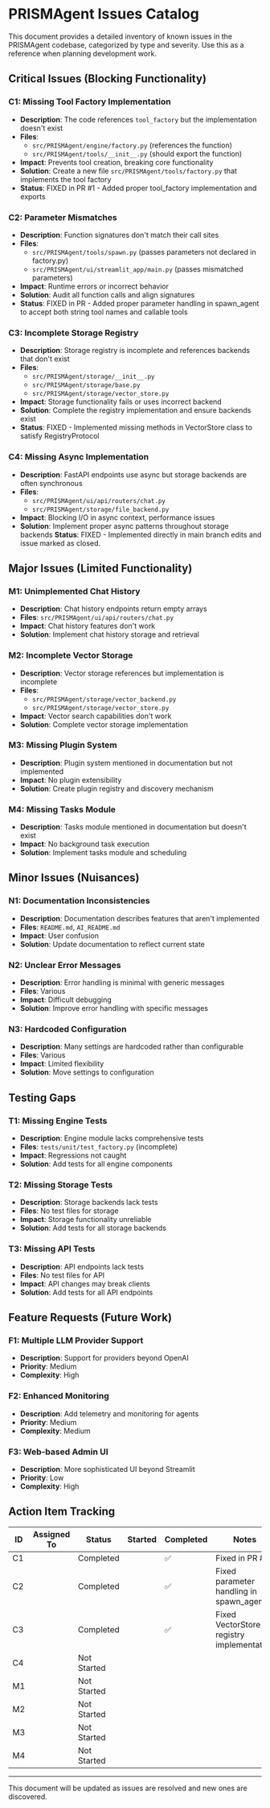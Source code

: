 # PRISMAgent Issues Catalog

This document provides a detailed inventory of known issues in the PRISMAgent codebase, categorized by type and severity. Use this as a reference when planning development work.

## Critical Issues (Blocking Functionality)

### C1: Missing Tool Factory Implementation

- **Description**: The code references `tool_factory` but the implementation doesn't exist
- **Files**:
  - `src/PRISMAgent/engine/factory.py` (references the function)
  - `src/PRISMAgent/tools/__init__.py` (should export the function)
- **Impact**: Prevents tool creation, breaking core functionality
- **Solution**: Create a new file `src/PRISMAgent/tools/factory.py` that implements the tool factory
- **Status**: FIXED in PR #1 - Added proper tool_factory implementation and exports

### C2: Parameter Mismatches

- **Description**: Function signatures don't match their call sites
- **Files**:
  - `src/PRISMAgent/tools/spawn.py` (passes parameters not declared in factory.py)
  - `src/PRISMAgent/ui/streamlit_app/main.py` (passes mismatched parameters)
- **Impact**: Runtime errors or incorrect behavior
- **Solution**: Audit all function calls and align signatures
- **Status**: FIXED in PR - Added proper parameter handling in spawn_agent to accept both string tool names and callable tools

### C3: Incomplete Storage Registry

- **Description**: Storage registry is incomplete and references backends that don't exist
- **Files**:
  - `src/PRISMAgent/storage/__init__.py`
  - `src/PRISMAgent/storage/base.py`
  - `src/PRISMAgent/storage/vector_store.py`
- **Impact**: Storage functionality fails or uses incorrect backend
- **Solution**: Complete the registry implementation and ensure backends exist
- **Status**: FIXED - Implemented missing methods in VectorStore class to satisfy RegistryProtocol

### C4: Missing Async Implementation

- **Description**: FastAPI endpoints use async but storage backends are often synchronous
- **Files**:
  - `src/PRISMAgent/ui/api/routers/chat.py`
  - `src/PRISMAgent/storage/file_backend.py`
- **Impact**: Blocking I/O in async context, performance issues
- **Solution**: Implement proper async patterns throughout storage backends
**Status**: FIXED - Implemented directly in main branch edits and issue marked as closed.

## Major Issues (Limited Functionality)

### M1: Unimplemented Chat History

- **Description**: Chat history endpoints return empty arrays
- **Files**: `src/PRISMAgent/ui/api/routers/chat.py`
- **Impact**: Chat history features don't work
- **Solution**: Implement chat history storage and retrieval

### M2: Incomplete Vector Storage

- **Description**: Vector storage references but implementation is incomplete
- **Files**:
  - `src/PRISMAgent/storage/vector_backend.py`
  - `src/PRISMAgent/storage/vector_store.py`
- **Impact**: Vector search capabilities don't work
- **Solution**: Complete vector storage implementation

### M3: Missing Plugin System

- **Description**: Plugin system mentioned in documentation but not implemented
- **Impact**: No plugin extensibility
- **Solution**: Create plugin registry and discovery mechanism

### M4: Missing Tasks Module

- **Description**: Tasks module mentioned in documentation but doesn't exist
- **Impact**: No background task execution
- **Solution**: Implement tasks module and scheduling

## Minor Issues (Nuisances)

### N1: Documentation Inconsistencies

- **Description**: Documentation describes features that aren't implemented
- **Files**: `README.md`, `AI_README.md`
- **Impact**: User confusion
- **Solution**: Update documentation to reflect current state

### N2: Unclear Error Messages

- **Description**: Error handling is minimal with generic messages
- **Files**: Various
- **Impact**: Difficult debugging
- **Solution**: Improve error handling with specific messages

### N3: Hardcoded Configuration

- **Description**: Many settings are hardcoded rather than configurable
- **Files**: Various
- **Impact**: Limited flexibility
- **Solution**: Move settings to configuration

## Testing Gaps

### T1: Missing Engine Tests

- **Description**: Engine module lacks comprehensive tests
- **Files**: `tests/unit/test_factory.py` (incomplete)
- **Impact**: Regressions not caught
- **Solution**: Add tests for all engine components

### T2: Missing Storage Tests

- **Description**: Storage backends lack tests
- **Files**: No test files for storage
- **Impact**: Storage functionality unreliable
- **Solution**: Add tests for all storage backends

### T3: Missing API Tests

- **Description**: API endpoints lack tests
- **Files**: No test files for API
- **Impact**: API changes may break clients
- **Solution**: Add tests for all API endpoints

## Feature Requests (Future Work)

### F1: Multiple LLM Provider Support

- **Description**: Support for providers beyond OpenAI
- **Priority**: Medium
- **Complexity**: High

### F2: Enhanced Monitoring

- **Description**: Add telemetry and monitoring for agents
- **Priority**: Medium
- **Complexity**: Medium

### F3: Web-based Admin UI

- **Description**: More sophisticated UI beyond Streamlit
- **Priority**: Low
- **Complexity**: High

## Action Item Tracking

| ID | Assigned To | Status | Started | Completed | Notes |
|----|-------------|--------|---------|-----------|-------|
| C1 | | Completed | | ✅ | Fixed in PR #1 |
| C2 | | Completed | | ✅ | Fixed parameter handling in spawn_agent |
| C3 | | Completed | | ✅ | Fixed VectorStore registry implementation |
| C4 | | Not Started | | | |
| M1 | | Not Started | | | |
| M2 | | Not Started | | | |
| M3 | | Not Started | | | |
| M4 | | Not Started | | | |

---

This document will be updated as issues are resolved and new ones are discovered.
